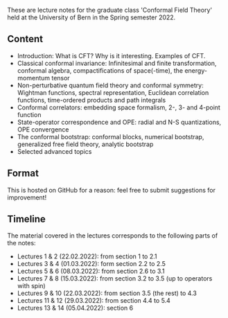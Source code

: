 These are lecture notes for the graduate class 'Conformal Field Theory' held at the University of Bern in the Spring semester 2022.

Content
-------

- Introduction: What is CFT? Why is it interesting. Examples of CFT.
- Classical conformal invariance: Infinitesimal and finite transformation, conformal algebra, compactifications of space(-time), the energy-momentum tensor
- Non-perturbative quantum field theory and conformal symmetry: Wightman functions, spectral representation, Euclidean correlation functions, time-ordered products and path integrals
- Conformal correlators: embedding space formalism, 2-, 3- and 4-point function
- State-operator correspondence and OPE: radial and N-S quantizations, OPE convergence
- The conformal bootstrap: conformal blocks, numerical bootstrap, generalized free field theory, analytic bootstrap
- Selected advanced topics

Format
------

This is hosted on GitHub for a reason: feel free to submit suggestions for improvement!


Timeline
--------

The material covered in the lectures corresponds to the following parts of the notes:
- Lectures 1 & 2 (22.02.2022): from section 1 to 2.1
- Lectures 3 & 4 (01.03.2022): form section 2.2 to 2.5
- Lectures 5 & 6 (08.03.2022): from section 2.6 to 3.1
- Lectures 7 & 8 (15.03.2022): from section 3.2 to 3.5 (up to operators with spin)
- Lectures 9 & 10 (22.03.2022): from section 3.5 (the rest) to 4.3
- Lectures 11 & 12 (29.03.2022): from section 4.4 to 5.4
- Lectures 13 & 14 (05.04.2022): section 6

